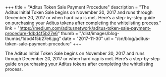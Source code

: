 +++
title = "Aditus Token Sale Payment Procedure"
description = "The Aditus Initial Token Sale begins on November 30, 2017 and runs through December 20, 2017 or when hard cap is met. Here’s a step-by-step guide on purchasing your Aditus tokens after completing the whitelisting process."
link = "https://medium.com/aditusnetwork/aditus-token-sale-payment-procedure-1dbd4f5b27e6"
thumb = "/dist/images/blog-thumbs/1dbd4f5b27e6.jpg"
date = "2017-11-30"
url = "/cn/blog/aditus-token-sale-payment-procedure"
+++

The Aditus Initial Token Sale begins on November 30, 2017 and runs through December 20, 2017 or when hard cap is met. Here’s a step-by-step guide on purchasing your Aditus tokens after completing the whitelisting process.